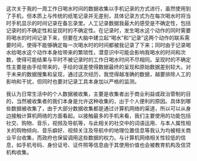 这次关于我的一周工作日喝水时间的数据收集以手机记录的方式进行，虽然使用到了手机，但本质上与传统的纸笔记录并无差别，具体记录方式为在每次喝水时将当时手机显示的时间记录在备忘录里。人工记录数据我最大的感受是不确定性，包括记录时的不确定性和呈现时的不确定性。在记录时，发生喝水这个动作的同时需要将喝水的时间记录下来，但要在大脑中建立起“喝水”和“记录”这两个动作的联系需要时间，使得不能够确定每一次喝水时的时间都被我记录了下来；同时由于记录喝水给喝水这个动作本身给带来的繁琐性，潜意识中可能会影响我喝水的时间和次数，使得可能结果与平时不被记录时的工作日喝水时间不尽相同。呈现时的不确定性主要是由手绘带来的，手绘的误差使得数据最终的呈现和原始数据差别较大。对于未来的数据搜集和呈现，通过这次经历，我觉得越准确的数据，越要排除人工的影响和干扰，但同时也要对记录工具本身加以严格的监测。

我认为日常生活中的个人数据被收集，主要是收集者出于商业利益或政治管制的目的，当然被收集者的我们本身是允许这种收集的，出于个人便利的原因。具体到哪些数据被收集了，由于大部分数据收集都是通过计算机网络的渠道，所以可以从身边接触计算机网络的方面看起。以接触最多的手机来看，我们主要使用的功能包括社交、购物、音乐，视频及导航等，与此相关的社交中的词语运用、与本人属性相关的购物倾向、音乐癖好、视频关注及导航中的地理位置信息等我认为均被相关商业平台收集，而政府也保留调用这些数据的权力。与计算机网络相关性较低的信息，如手机号码、身份证号、证件照等信息由于其使用价值也会被教育机构及信贷机构收集。

